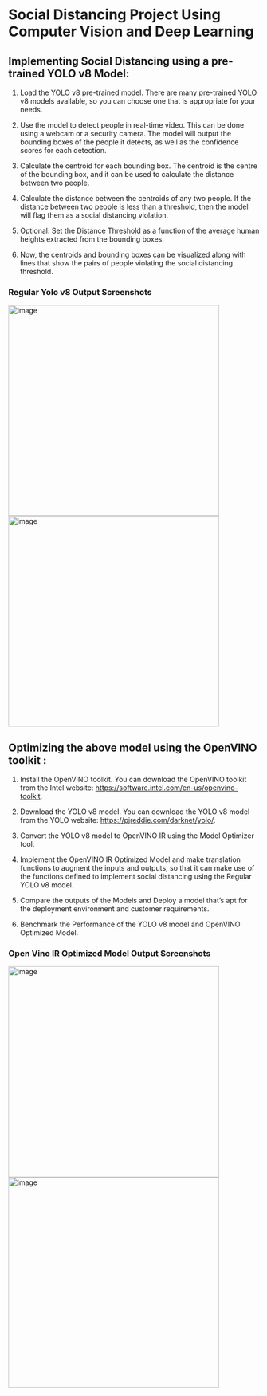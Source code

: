# Social Distancing Project Using Computer Vision and Deep Learning

## Implementing Social Distancing using a pre-trained YOLO v8 Model:
1.	Load the YOLO v8 pre-trained model. There are many pre-trained YOLO v8 models available, so you can choose one that is appropriate for your needs.

2.	Use the model to detect people in real-time video. This can be done using a webcam or a security camera. The model will output the bounding boxes of the people it detects, as well as the confidence scores for each detection.

3.	Calculate the centroid for each bounding box. The centroid is the centre of the bounding box, and it can be used to calculate the distance between two people.

4.	Calculate the distance between the centroids of any two people. If the distance between two people is less than a threshold, then the model will flag them as a social distancing violation.

5.	Optional: Set the Distance Threshold as a function of the average human heights extracted from the bounding boxes.

6.	Now, the centroids and bounding boxes can be visualized along with lines that show the pairs of people violating the social distancing threshold.

### Regular Yolo v8 Output Screenshots
<img width="423" alt="image" src="https://github.com/URK20CS3026SHAWN/intelunnati_One_Hot_Encoder/assets/80960850/16210d51-3025-4e7f-b164-5d56894de04a">
<img width="423" alt="image" src="https://github.com/URK20CS3026SHAWN/intelunnati_One_Hot_Encoder/assets/80960850/c39def79-2470-47e9-9b66-b556ee4f07e3">




## Optimizing the above model using the OpenVINO toolkit :
1.	Install the OpenVINO toolkit. You can download the OpenVINO toolkit from the Intel website: https://software.intel.com/en-us/openvino-toolkit.

2.	Download the YOLO v8 model. You can download the YOLO v8 model from the YOLO website: https://pjreddie.com/darknet/yolo/.

3.	Convert the YOLO v8 model to OpenVINO IR using the Model Optimizer tool.

4.	Implement the OpenVINO IR Optimized Model and make translation functions to augment the inputs and outputs, so that it can make use of the functions defined to implement social distancing using the Regular YOLO v8 model.

5.	Compare the outputs of the Models and Deploy a model that’s apt for the deployment environment and customer requirements.

6.	Benchmark the Performance of the YOLO v8 model and OpenVINO Optimized Model.

### Open Vino IR Optimized Model Output Screenshots
<img width="423" alt="image" src="https://github.com/URK20CS3026SHAWN/intelunnati_One_Hot_Encoder/assets/80960850/956ef6f5-12ca-49ce-ba44-c90e8b1bf8f0">
<img width="423" alt="image" src="https://github.com/URK20CS3026SHAWN/intelunnati_One_Hot_Encoder/assets/80960850/793159dd-2525-44e7-b2e5-17205a0000a7">










